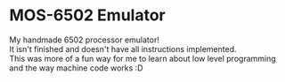 # MOS-6502 Emulator

My handmade 6502 processor emulator!<br>
It isn't finished and doesn't have all instructions implemented.<br>
This was more of a fun way for me to learn about low level programming and the way machine code works :D
